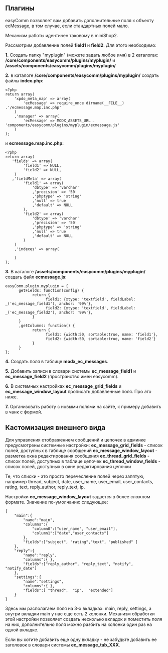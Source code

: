 ## Плагины

easyComm позволяет вам добавить дополнительные поля к объекту ecMessage, в том случае, если стандартных полей мало.

Механизм работы идентичен таковому в miniShop2.

Рассмотрим добавление полей **field1** и **field2**. Для этого необходимо:

**1.** Создать папку "myplugin" (можете задать любое имя) в 2 каталогах: **/core/components/easycomm/plugins/myplugin/** и **/assets/components/easycomm/plugins/myplugin/**

**2.** в каталоге **/core/components/easycomm/plugins/myplugin/** создать файлы **index.php**:
```
<?php
return array(
    'xpdo_meta_map' => array(
        'ecMessage' => require_once dirname(__FILE__) .'/ecmessage.map.inc.php'
    )
    ,'manager' => array(
        'ecMessage' => MODX_ASSETS_URL . 'components/easycomm/plugins/myplugin/ecmessage.js'
    )
);
```

и **ecmessage.map.inc.php:**
```
<?php
return array(
   'fields' => array(
        'field1' => NULL,
        'field2' => NULL,
    )             
   ,'fieldMeta' => array(
        'field1' => array(
            'dbtype' => 'varchar'
            ,'precision' => '50'
            ,'phptype' => 'string'
            ,'null' => true
            ,'default' => NULL
        ),
        'field2' => array(
            'dbtype' => 'varchar'
            ,'precision' => '50'
            ,'phptype' => 'string'
            ,'null' => true
            ,'default' => NULL
        )
    )
    ,'indexes' => array(

    )
);
```

**3.** В каталоге **/assets/components/easycomm/plugins/myplugin/** создать файл **ecmessage.js**:
```
easyComm.plugin.myplugin = {
      getFields: function(config) {
            return {
                  field1: {xtype: 'textfield', fieldLabel: _('ec_message_field1'), anchor: '99%'},
                  field2: {xtype: 'textfield', fieldLabel: _('ec_message_field2'), anchor: '99%'},
            }
      }
      ,getColumns: function() {
            return {
                  field1: {width:50, sortable:true, name: 'field1'},
                  field2: {width:50, sortable:true, name: 'field2'}
            }
      }
};
```

**4.** Создать поля в таблице **modx_ec_messages**.

**5.** Добавить записи в словари системы **ec_message_field1** и **ec_message_field2** (пространство имен easycomm).

**6.** В системных настройках **ec_message_grid_fields** и **ec_message_window_layout** прописать добавленные поля. Про это ниже.

**7.** Организовать работу с новыми полями на сайте, к примеру добавить в чанк с формой.

## Кастомизация внешнего вида

Для управления отображением сообщений и цепочек в админке предусмотрены системные настройки:
**ec_message_grid_fields** - список полей, доступных в таблице сообщений
**ec_message_window_layout** - разметка окна редактирования сообщения
**ec_thread_grid_fields** - список полей, доступных в таблице цепочек
**ec_thread_window_fields** - список полей, доступных в окне редактирования цепочки

Те, что списки - это просто перечесление полей через запятую, например thread, subject, date, user_name, user_email, user_contacts, rating, text, reply_author, reply_text, ip.

Настройки **ec_message_window_layout** задается в более сложном формате. Значение по-умолчанию следующее:
```
{  
	"main":{  
		"name":"main",
		"columns":{  
			"column0":["user_name", "user_email"],
			"column1":["date","user_contacts"]
		},
		"fields":["subject", "rating","text", "published" ]
	},
	"reply":{  
		"name":"reply",
		"columns":{ },
		"fields":["reply_author", "reply_text", "notify", "notify_date"]
	},
	"settings":{  
		"name":"settings",
		"columns":{ },
		"fields":[ "thread",  "ip",  "extended"]
	}
}
```
Здесь мы располагаем поля на 3-х вкладках: main, reply, settings, а внутри вкладки main у нас еще есть 2 колонки. Механизм обработки этой настройки позволяет создать несколько вкладок и поместить поля на них, дополнительно поля можно разбить на колонки один раз на одной вкладке.

Если вы хотите добавить еще одну вкладку - не забудьте добавить ее заголовок в словари системы **ec_message_tab_XXX**.